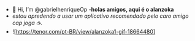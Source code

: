 - 👋 Hi, I’m @gabrielhenriqueOp
-**holas amigos, aqui é o alanzoka**
- _estou apredendo a usar um aplicativo recomendado pelo caro amigo cap joga ☕._
- ![https://tenor.com/pt-BR/view/alanzoka1-gif-18664480]
